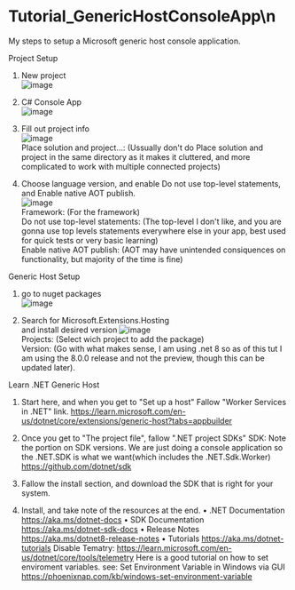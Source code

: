 # Tutorial_GenericHostConsoleApp\n<br>
My steps to setup a Microsoft generic host console application.<br>

Project Setup

1) New project<br>
![image](https://github.com/XanNava/Tutorial_GenericHostConsoleApp/assets/19845462/dedf2185-a36e-45b4-abca-054966081250)<br>

2) C# Console App<br>
![image](https://github.com/XanNava/Tutorial_GenericHostConsoleApp/assets/19845462/5865a142-55b9-4ffe-90b1-0a292b7f194d)<br>

3) Fill out project info<br>
![image](https://github.com/XanNava/Tutorial_GenericHostConsoleApp/assets/19845462/86596413-abb4-4657-abd7-026ce260c2db)<br>
Place solution and project...: (Ussually don't do Place solution and project in the same directory as it makes it cluttered, and more complicated to work with multiple connected projects)<br>

4) Choose language version, and enable Do not use top-level statements, and Enable native AOT publish.<br>
![image](https://github.com/XanNava/Tutorial_GenericHostConsoleApp/assets/19845462/60acd74e-4a3f-4893-a3ea-60b8dc0ffaa9)<br>
Framework: (For the framework)<br>
Do not use top-level statements: (The top-level I don't like, and you are gonna use top levels statements everywhere else in your app, best used for quick tests or very basic learning)<br>
Enable native AOT publish: (AOT may have unintended consiquences on functionality, but majority of the time is fine)<br>

Generic Host Setup<br>

1) go to nuget packages<br>
![image](https://github.com/XanNava/Tutorial_GenericHostConsoleApp/assets/19845462/4f4e6155-9b40-4347-9539-5c40427e391c)<br>

2) Search for Microsoft.Extensions.Hosting<br> and install desired version
![image](https://github.com/XanNava/Tutorial_GenericHostConsoleApp/assets/19845462/d4582b55-0fbd-479d-bde6-64c4bf9a9173)<br>
Projects: (Select wich project to add the package)<br>
Version: (Go with what makes sense, I am using .net 8 so as of this tut I am using the 8.0.0 release and not the preview, though this can be updated later).<br>

Learn .NET Generic Host
1) Start here, and when you get to "Set up a host" Fallow "Worker Services in .NET" link.
https://learn.microsoft.com/en-us/dotnet/core/extensions/generic-host?tabs=appbuilder

2) Once you get to "The project file", fallow ".NET project SDKs"
SDK: Note the portion on SDK versions. We are just doing a console application so the .NET.SDK is what we want(which includes the .NET.Sdk.Worker)
https://github.com/dotnet/sdk

3) Fallow the install section, and download the SDK that is right for your system.

4) Install, and take note of the resources at the end.
    • .NET Documentation https://aka.ms/dotnet-docs
    • SDK Documentation https://aka.ms/dotnet-sdk-docs
    • Release Notes https://aka.ms/dotnet8-release-notes
    • Tutorials https://aka.ms/dotnet-tutorials
Disable Tematry:
https://learn.microsoft.com/en-us/dotnet/core/tools/telemetry
  Here is a good tutorial on how to set enviroment variables.
  see: Set Environment Variable in Windows via GUI
https://phoenixnap.com/kb/windows-set-environment-variable
  
